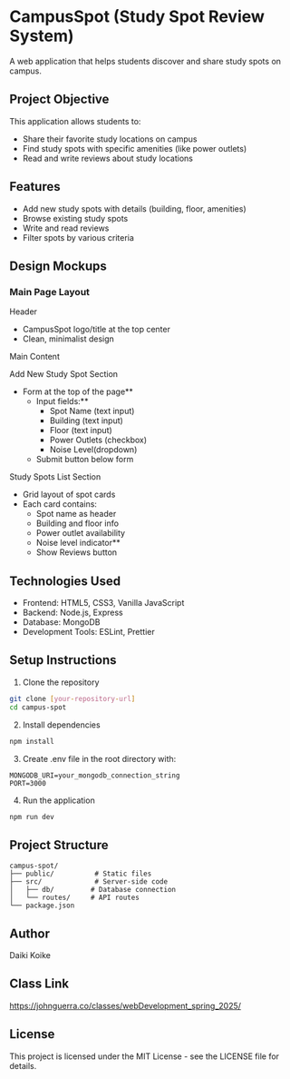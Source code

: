 # CampusSpot (Study Spot Review System)

A web application that helps students discover and share study spots on campus.

## Project Objective

This application allows students to:
- Share their favorite study locations on campus
- Find study spots with specific amenities (like power outlets)
- Read and write reviews about study locations

## Features

- Add new study spots with details (building, floor, amenities)
- Browse existing study spots
- Write and read reviews
- Filter spots by various criteria

## Design Mockups

### Main Page Layout

Header
- CampusSpot logo/title at the top center  
- Clean, minimalist design  

Main Content

Add New Study Spot Section
- Form at the top of the page**
  - Input fields:**
    - Spot Name (text input)
    - Building (text input)
    - Floor (text input)
    - Power Outlets (checkbox)
    - Noise Level(dropdown)
  - Submit button below form

Study Spots List Section
- Grid layout of spot cards
- Each card contains:
  - Spot name as header
  - Building and floor info
  - Power outlet availability
  - Noise level indicator**
  - Show Reviews button



## Technologies Used

- Frontend: HTML5, CSS3, Vanilla JavaScript
- Backend: Node.js, Express
- Database: MongoDB
- Development Tools: ESLint, Prettier

## Setup Instructions

1. Clone the repository
```bash
git clone [your-repository-url]
cd campus-spot
```

2. Install dependencies
```bash
npm install
```

3. Create .env file in the root directory with:
```
MONGODB_URI=your_mongodb_connection_string
PORT=3000
```

4. Run the application
```bash
npm run dev
```

## Project Structure
```
campus-spot/
├── public/          # Static files
├── src/             # Server-side code
│   ├── db/         # Database connection
│   └── routes/     # API routes
└── package.json
```

## Author
Daiki Koike 

## Class Link
https://johnguerra.co/classes/webDevelopment_spring_2025/

## License
This project is licensed under the MIT License - see the LICENSE file for details.
